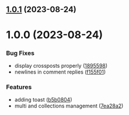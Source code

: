 ## [1.0.1](https://github.com/kengoldfarb/reddicast/compare/v1.0.0...v1.0.1) (2023-08-24)

# 1.0.0 (2023-08-24)


### Bug Fixes

* display crossposts properly ([1895598](https://github.com/kengoldfarb/reddicast/commit/1895598))
* newlines in comment replies ([f155f01](https://github.com/kengoldfarb/reddicast/commit/f155f01))


### Features

* adding toast ([b5b0804](https://github.com/kengoldfarb/reddicast/commit/b5b0804))
* multi and collections management ([7ea28a2](https://github.com/kengoldfarb/reddicast/commit/7ea28a2))
